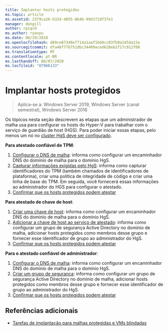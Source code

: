 ```yaml
---
title: Implantar hosts protegidos
ms.topic: article
ms.assetid: 2379ca26-b32d-4055-8b4b-99d1f2df37e1
manager: dongill
author: rpsqrd
ms.author: ryanpu
ms.date: 08/29/2018
ms.openlocfilehash: d69ce87349e7714a1aaf1bb0cc03fb9a145da12e
ms.sourcegitcommit: dfa48f77b751dbc34409aced628eb2f17c912f08
ms.translationtype: MT
ms.contentlocale: pt-BR
ms.lasthandoff: 08/07/2020
ms.locfileid: "87966133"
---
```

# <a name="deploy-guarded-hosts"></a>Implantar hosts protegidos

>Aplica-se a: Windows Server 2019, Windows Server (canal semestral), Windows Server 2016

Os tópicos nesta seção descrevem as etapas que um administrador de malha usa para configurar os hosts do Hyper-V para trabalhar com o serviço de guardião de host (HGS). Para poder iniciar essas etapas, pelo menos um nó no [cluster HgS deve ser configurado](guarded-fabric-setting-up-the-host-guardian-service-hgs.md).

**Para atestado confiável de TPM**:
1. [Configurar o DNS de malha](guarded-fabric-configuring-fabric-dns.md): informa como configurar um encaminhador DNS do domínio de malha para o domínio HgS.
2. [Capturar informações exigidas pelo HgS](guarded-fabric-tpm-trusted-attestation-capturing-hardware.md): informa como capturar identificadores do TPM (também chamados de identificadores de plataforma), criar uma política de integridade de código e criar uma linha de base do TPM. Em seguida, você fornecerá essas informações ao administrador do HGS para configurar o atestado.
3. [Confirmar que os hosts protegidos podem atestar](guarded-fabric-confirm-hosts-can-attest-successfully.md)

**Para atestado de chave de host**:
1. [Criar uma chave de host](guarded-fabric-create-host-key.md#create-a-host-key): informa como configurar um encaminhador DNS do domínio de malha para o domínio HgS.
2. [Adicionar a chave de host ao serviço de atestado](guarded-fabric-create-host-key.md#add-the-host-key-to-the-attestation-service): informa como configurar um grupo de segurança Active Directory no domínio de malha, adicionar hosts protegidos como membros desse grupo e fornecer esse identificador de grupo ao administrador do HgS.
3. [Confirmar que os hosts protegidos podem atestar](guarded-fabric-confirm-hosts-can-attest-successfully.md)


**Para o atestado confiável de administrador**:
1. [Configurar o DNS de malha](guarded-fabric-configuring-fabric-dns.md): informa como configurar um encaminhador DNS do domínio de malha para o domínio HgS.
2. [Criar um grupo de segurança](guarded-fabric-admin-trusted-attestation-creating-a-security-group.md): informa como configurar um grupo de segurança Active Directory no domínio de malha, adicionar hosts protegidos como membros desse grupo e fornecer esse identificador de grupo ao administrador do HgS.
3. [Confirmar que os hosts protegidos podem atestar](guarded-fabric-confirm-hosts-can-attest-successfully.md)


## <a name="additional-references"></a>Referências adicionais

- [Tarefas de implantação para malhas protegidas e VMs blindadas](guarded-fabric-deploying-hgs-overview.md#deployment-tasks-for-guarded-fabrics-and-shielded-vms)
